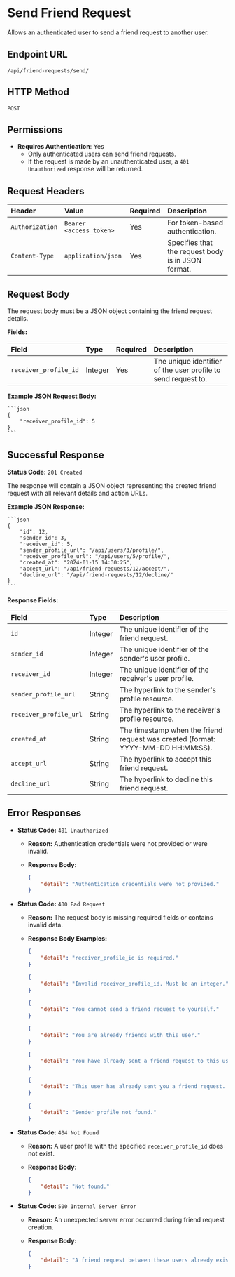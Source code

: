 # Send Friend Request

Allows an authenticated user to send a friend request to another user.

## Endpoint URL

`/api/friend-requests/send/`

## HTTP Method

`POST`

## Permissions

* **Requires Authentication**: Yes
  * Only authenticated users can send friend requests.
  * If the request is made by an unauthenticated user, a `401 Unauthorized` response will be returned.

## Request Headers

| Header        | Value                 | Required | Description                                     |
| :------------ | :-------------------- | :------- | :---------------------------------------------- |
| `Authorization` | `Bearer <access_token>` | Yes      | For token-based authentication.                 |
| `Content-Type`  | `application/json`    | Yes      | Specifies that the request body is in JSON format. |

## Request Body

The request body must be a JSON object containing the friend request details.

**Fields:**

| Field                  | Type    | Required | Description                                                    |
| :--------------------- | :------ | :------- | :------------------------------------------------------------- |
| `receiver_profile_id` | Integer | Yes      | The unique identifier of the user profile to send request to. |

**Example JSON Request Body:**

	```json
	{
	    "receiver_profile_id": 5
	}
	```

## Successful Response

**Status Code:** `201 Created`

The response will contain a JSON object representing the created friend request with all relevant details and action URLs.

**Example JSON Response:**

	```json
	{
	    "id": 12,
	    "sender_id": 3,
	    "receiver_id": 5,
	    "sender_profile_url": "/api/users/3/profile/",
	    "receiver_profile_url": "/api/users/5/profile/",
	    "created_at": "2024-01-15 14:30:25",
	    "accept_url": "/api/friend-requests/12/accept/",
	    "decline_url": "/api/friend-requests/12/decline/"
	}
	```

**Response Fields:**

| Field                    | Type   | Description                                                               |
| :----------------------- | :----- | :------------------------------------------------------------------------ |
| `id`                     | Integer| The unique identifier of the friend request.                             |
| `sender_id`              | Integer| The unique identifier of the sender's user profile.                      |
| `receiver_id`            | Integer| The unique identifier of the receiver's user profile.                    |
| `sender_profile_url`     | String | The hyperlink to the sender's profile resource.                          |
| `receiver_profile_url`   | String | The hyperlink to the receiver's profile resource.                        |
| `created_at`             | String | The timestamp when the friend request was created (format: YYYY-MM-DD HH:MM:SS). |
| `accept_url`             | String | The hyperlink to accept this friend request.                             |
| `decline_url`            | String | The hyperlink to decline this friend request.                            |

## Error Responses

* **Status Code:** `401 Unauthorized`
  * **Reason:** Authentication credentials were not provided or were invalid.
  * **Response Body:**

	```json
	{
	    "detail": "Authentication credentials were not provided."
	}
	```

* **Status Code:** `400 Bad Request`
  * **Reason:** The request body is missing required fields or contains invalid data.
  * **Response Body Examples:**

	```json
	{
	    "detail": "receiver_profile_id is required."
	}
	```

	```json
	{
	    "detail": "Invalid receiver_profile_id. Must be an integer."
	}
	```

	```json
	{
	    "detail": "You cannot send a friend request to yourself."
	}
	```

	```json
	{
	    "detail": "You are already friends with this user."
	}
	```

	```json
	{
	    "detail": "You have already sent a friend request to this user."
	}
	```

	```json
	{
	    "detail": "This user has already sent you a friend request. Check your pending requests."
	}
	```

	```json
	{
	    "detail": "Sender profile not found."
	}
	```

* **Status Code:** `404 Not Found`
  * **Reason:** A user profile with the specified `receiver_profile_id` does not exist.
  * **Response Body:**

	```json
	{
	    "detail": "Not found."
	}
	```

* **Status Code:** `500 Internal Server Error`
  * **Reason:** An unexpected server error occurred during friend request creation.
  * **Response Body:**

	```json
	{
	    "detail": "A friend request between these users already exists or another integrity issue occurred."
	}
	```
